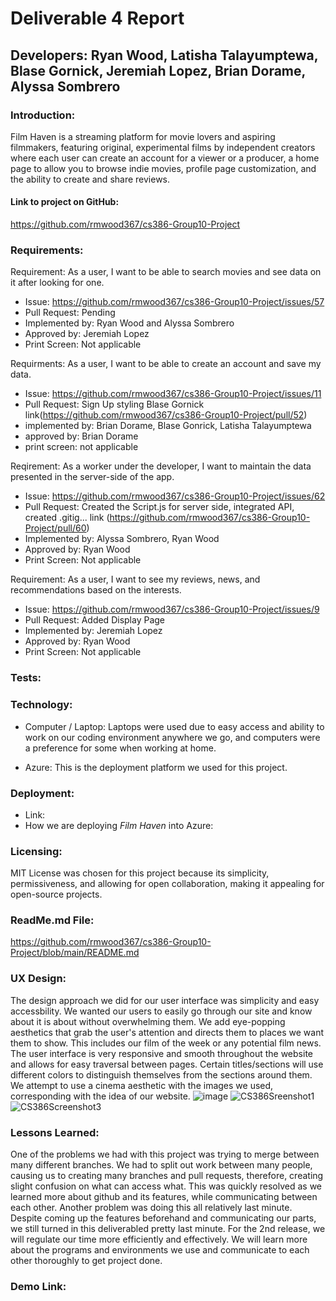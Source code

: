 # Deliverable 4 Report
## Developers: Ryan Wood, Latisha Talayumptewa, Blase Gornick, Jeremiah Lopez, Brian Dorame, Alyssa Sombrero

### Introduction: 
Film Haven is a streaming platform for movie lovers and aspiring filmmakers, featuring original, experimental films by independent creators where each user can create an account for a viewer or a producer, a home page to allow you to browse indie movies, profile page customization, and the ability to create and share reviews. 
<!--  Short paragraph to describe system (Has value prop & description of main features)

Criteria (1pt):
evaluated in terms of correctedness, completeness, thoroughness, consistency, coherence, adequate use of language
  desc consistent w/ current state of project
-->
#### Link to project on GitHub:
<!-- insert link -->
https://github.com/rmwood367/cs386-Group10-Project

### Requirements:
<!--
Requirements & associated pull request that you implemented for this release
Ex:
include:
  desc of requirement
  link to issue
  link to pull request(s)
  who approved it
  print screen depicting implemented (if applicable)

Criteria (8pt):
  all members of group should have worked on implementation activities & submitted pull requests. Only stable code should be included in release
  section will be evaluated in correctness, completeness, thoroughness, consitency, coherence, adequate use of language, amount of work put into implementation.
  Students can recieve different grades depending on involvment (all members contribute w/ non-trivial implementation)
  All pull request should be approved & integrated by quality assurance person (follow adequate workflow (desc of requirement on issue tracker, submission of the implemented requirement as a pull request, review of pull request by anothe developer)
  

Ex:
Requirment: As a student, I want to add hwk assignment so that I can organize my ToDo list
Issue: <link to Github Issue>
Pull Request: <insert link via .../project/pull/493
implemented by: <insert who>
approved by: <insert who>
print screen: <print screen that depicts implemented feature


-->
Requirement: As a user, I want to be able to search movies and see data on it after looking for one.
- Issue: https://github.com/rmwood367/cs386-Group10-Project/issues/57
- Pull Request: Pending
- Implemented by: Ryan Wood and Alyssa Sombrero
- Approved by: Jeremiah Lopez
- Print Screen: Not applicable

Requirments: As a user, I want to be able to create an account and save my data.
- Issue: https://github.com/rmwood367/cs386-Group10-Project/issues/11
- Pull Request: Sign Up styling Blase Gornick link(https://github.com/rmwood367/cs386-Group10-Project/pull/52)
- implemented by: Brian Dorame, Blase Gonrick, Latisha Talayumptewa
- approved by: Brian Dorame
- print screen: not applicable

Reqirement: As a worker under the developer, I want to maintain the data presented in the server-side of the app.
- Issue: https://github.com/rmwood367/cs386-Group10-Project/issues/62
- Pull Request: Created the Script.js for server side, integrated API, created .gitig... link (https://github.com/rmwood367/cs386-Group10-Project/pull/60)
- Implemented by: Alyssa Sombrero, Ryan Wood
- Approved by: Ryan Wood
- Print Screen: Not applicable

Requirement: As a user, I want to see my reviews, news, and recommendations based on the interests.
- Issue: https://github.com/rmwood367/cs386-Group10-Project/issues/9
- Pull Request: Added Display Page
- Implemented by: Jeremiah Lopez
- Approved by: Ryan Wood
- Print Screen: Not applicable
### Tests:
<!--
implement automated tests that verify correct behavior of code
  provide following:
    - test framework you used ot devel test (JUnit, unittest, pytest, etc)
    - link to github folder where automated unit tests located
    - example of test case. include in answer GitHub link to the class being tested and to the test
    - print screen showing result of the execution of the automated tests

  Criteria (3pts):
    adequate # of automated tests, should be well-written to excercise main components of system, covering relevant inputs
-->

### Technology:
<!--
List the adopted technologies w/ brief description & justification for choosing them

Criteria (1pt):
  evaluated in terms of correctness, completeness, thoroughness, consistency, coherence, adequate use of language
-->
* Computer / Laptop: Laptops were used due to easy access and ability to work on our coding environment anywhere we go, and computers were a preference for some when working at home.
<!-- insert description of using computers and laptops to work our software . Maybe include the hardwares that allows computers to interact w/ application -->

* Azure: This is the deployment platform we used for this project.
<!-- possibly insert description of Azure and how its needed to deploy website -->
  
### Deployment:
<!--
Provide link and describe how you are deploying system

Criteria (3pts):
  graded based on adequate use of tech & its description
-->

* Link: <!-- insert link -->
* How we are deploying *Film Haven* into Azure:
    <!-- insert description -->

### Licensing:
MIT License was chosen for this project because its simplicity, permissiveness, and allowing for open collaboration, making it appealing for open-source projects.
<!--
Inform license you've adopted in source code and explain why you adopted this license

Criteria (1pt):
  evaluated in terms of correctness, completeness, thoroughness, consistency, coherence, and adequate use of language.
-->

### ReadMe.md File:
<!--
pepare a Readme.md file
repo should contain a CONTRIBUTING.md file, LICENSE file, CODE_OF_CONDUCT.md file

Criteria (3pts):
  Based on presence & quality of information presented in files
-->
https://github.com/rmwood367/cs386-Group10-Project/blob/main/README.md

### UX Design:
The design approach we did for our user interface was simplicity and easy accessbility. We wanted our users to easily go through our site and know about it is about without overwhelming them. We add eye-popping aesthetics that grab the user's attention and directs them to places we want them to show. This includes our film of the week or any potential film news. The user interface is very responsive and smooth throughout the website and allows for easy traversal between pages. Certain titles/sections will use different colors to distinguish themselves from the sections around them. We attempt to use a cinema aesthetic with the images we used, corresponding with the idea of our website. 
![image](https://github.com/user-attachments/assets/e348a166-28db-4079-a816-66374c453c73)
![CS386Sreenshot1](https://github.com/user-attachments/assets/a55234b8-de04-4d3b-8bd8-25ca93bac1f2)
![CS386Screenshot3](https://github.com/user-attachments/assets/d6f3c070-70b6-4e6d-a78a-f9a61d10993d)

<!--
Describe approach you adopted to design user interface (include screen shots)

Criteria (3pts):
  graded based on appearance (aesthetics) & usability (ease of use) of system
-->

### Lessons Learned:
One of the problems we had with this project was trying to merge between many different branches. We had to split out work between many people, causing us to creating many branches and pull requests, therefore, creating slight confusion on what can access what. This was quickly resolved as we learned more about github and its features, while communicating between each other. Another problem was doing this all relatively last minute. Despite coming up the features beforehand and communicating our parts, we still turned in this deliverabled pretty last minute. For the 2nd release, we will regulate our time more efficiently and effectively. We will learn more about the programs and environments we use and communicate to each other thoroughly to get project done.
<!--
describe what your team learned during 1s t release & what you are planning to change for 2nd release

Criteria (2pts):
  Adequate reflection abt problems & solutions, clear description w/ adequate use of language.
  -->

### Demo Link:
<!--
include link to a video showing sys working

Criteria (5pts):
graded based on quality of video, evidence that features are running as expected. Additional criteria are the relevance of demonstrated functionalities, correctnesss of funcitonalities, quality of developed system from user interface pov
-->
